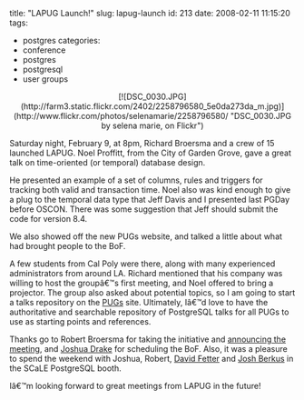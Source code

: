 title: "LAPUG Launch!"
slug: lapug-launch
id: 213
date: 2008-02-11 11:15:20
tags: 
- postgres
categories: 
- conference
- postgres
- postgresql
- user groups

<center>[![DSC_0030.JPG](http://farm3.static.flickr.com/2402/2258796580_5e0da273da_m.jpg)](http://www.flickr.com/photos/selenamarie/2258796580/ "DSC_0030.JPG by selena marie, on Flickr")</center>

Saturday night, February 9, at 8pm, Richard Broersma and a crew of 15 launched LAPUG.  Noel Proffitt, from the City of Garden Grove, gave a great talk on time-oriented (or temporal) database design. 

He presented an example of a set of columns, rules and triggers for tracking both valid and transaction time. Noel also was kind enough to give a plug to the temporal data type that Jeff Davis and I presented last PGDay before OSCON.  There was some suggestion that Jeff should submit the code for version 8.4\.  

We also showed off the new PUGs website, and talked a little about what had brought people to the BoF. 

A few students from Cal Poly were there, along with many experienced administrators from around LA. Richard mentioned that his company was willing to host the groupâ€™s first meeting, and Noel offered to bring a projector. The group also asked about potential topics, so I am going to start a talks repository on the [PUGs](http://pugs.postgresql.org) site. Ultimately, Iâ€™d love to have the authoritative and searchable repository of PostgreSQL talks for all PUGs to use as starting points and references. 

Thanks go to Robert Broersma for taking the initiative and [announcing the meeting](http://pugs.postgresql.org/node/150), and [Joshua Drake](www.commandprompt.com/blogs/joshua_drake/) for scheduling the BoF. Also, it was a pleasure to spend the weekend with Joshua, Robert, [David Fetter](http://fetter.org/) and [Josh Berkus](http://www.ittoolbox.com/profiles/josh_berkus) in the SCaLE PostgreSQL booth.

Iâ€™m looking forward to great meetings from LAPUG in the future!
